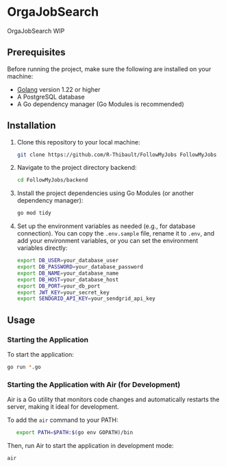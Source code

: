 # OrgaJobSearch

OrgaJobSearch WIP

## Prerequisites

Before running the project, make sure the following are installed on your machine:

- [Golang](https://golang.org/dl/) version 1.22 or higher
- A PostgreSQL database
- A Go dependency manager (Go Modules is recommended)

## Installation

1. Clone this repository to your local machine:

   ```bash
   git clone https://github.com/R-Thibault/FollowMyJobs FollowMyJobs
   ```

2. Navigate to the project directory backend:

   ```bash
   cd FollowMyJobs/backend
   ```

3. Install the project dependencies using Go Modules (or another dependency manager):

   ```bash
   go mod tidy
   ```

4. Set up the environment variables as needed (e.g., for database connection). You can copy the `.env.sample` file, rename it to `.env`, and add your environment variables, or you can set the environment variables directly:

   ```bash
   export DB_USER=your_database_user
   export DB_PASSWORD=your_database_password
   export DB_NAME=your_database_name
   export DB_HOST=your_database_host
   export DB_PORT=your_db_port
   export JWT_KEY=your_secret_key
   export SENDGRID_API_KEY=your_sendgrid_api_key
   ```

## Usage

### Starting the Application

To start the application:

```bash
go run *.go
```

### Starting the Application with Air (for Development)

Air is a Go utility that monitors code changes and automatically restarts the server, making it ideal for development.

To add the `air` command to your PATH:

```bash
   export PATH=$PATH:$(go env GOPATH)/bin
```

Then, run Air to start the application in development mode:

```bash
air
```
